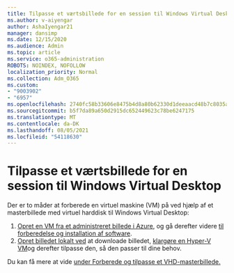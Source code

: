 ```yaml
---
title: Tilpasse et værtsbillede for en session til Windows Virtual Desktop
ms.author: v-aiyengar
author: AshaIyengar21
manager: dansimp
ms.date: 12/15/2020
ms.audience: Admin
ms.topic: article
ms.service: o365-administration
ROBOTS: NOINDEX, NOFOLLOW
localization_priority: Normal
ms.collection: Adm_O365
ms.custom:
- "9003902"
- "6957"
ms.openlocfilehash: 2740fc58b33606e8475b4d8a80b62330d1deeaacd48b7c8035a75eb93e93c2a1
ms.sourcegitcommit: b5f7da89a650d2915dc652449623c78be6247175
ms.translationtype: MT
ms.contentlocale: da-DK
ms.lasthandoff: 08/05/2021
ms.locfileid: "54118630"
---
```

# <a name="customize-a-session-host-image-for-windows-virtual-desktop"></a>Tilpasse et værtsbillede for en session til Windows Virtual Desktop

Der er to måder at forberede en virtuel maskine (VM) på ved hjælp af et masterbillede med virtuel harddisk til Windows Virtual Desktop:

1. [Opret en VM fra et administreret billede i Azure](https://go.microsoft.com/fwlink/?linkid=2127906), og gå derefter videre [til forberedelse og installation af software](https://go.microsoft.com/fwlink/?linkid=2128064).
1. [Opret billedet lokalt ved](https://go.microsoft.com/fwlink/?linkid=2128065) at downloade billedet, [klargøre en Hyper-V VM](https://go.microsoft.com/fwlink/?linkid=2127907)og derefter tilpasse den, så den passer til dine behov.

Du kan få mere at vide [under Forberede og tilpasse et VHD-masterbillede.](https://go.microsoft.com/fwlink/?linkid=2127838)
